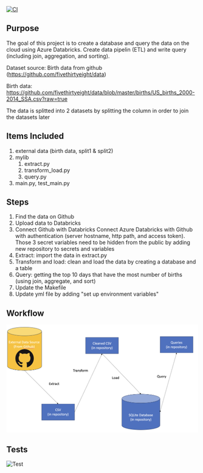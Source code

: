 [![CI](https://github.com/nogibjj/mini_project6_xueqing_wu/actions/workflows/cicd.yml/badge.svg)](https://github.com/nogibjj/mini_project6_xueqing_wu/actions/workflows/cicd.yml)

## Purpose
The goal of this project is to create a database and query the data on the cloud using Azure Databricks. Create data pipelin (ETL) and write query (including join, aggregation, and sorting).

Dataset source: Birth data from github (https://github.com/fivethirtyeight/data)

Birth data: https://github.com/fivethirtyeight/data/blob/master/births/US_births_2000-2014_SSA.csv?raw=true

The data is splitted into 2 datasets by splitting the column in order to join the datasets later

## Items Included
1. external data (birth data, split1 & split2)
1. mylib
    1. extract.py
    1. transform_load.py
    1. query.py
1. main.py, test_main.py

## Steps
1. Find the data on Github
1. Upload data to Databricks
1. Connect Github with Databricks
    Connect Azure Databricks with Github with authentication (server hostname, http path, and access token). Those 3 secret variables need to be hidden from the public by adding new repository to secrets and variables
1. Extract: import the data in extract.py 
1. Transform and load: clean and load the data by creating a database and a table
1. Query: getting the top 10 days that have the most number of births (using join, aggregate, and sort)
1. Update the Makefile 
1. Update yml file by adding "set up environment variables"

## Workflow
![Workflow](Graphs/Workflow.png)

## Tests
<img width="952" alt="Test" src="https://github.com/nogibjj/mini_project6_xueqing_wu/assets/47194238/13d3dfc8-a0ca-4540-afef-cfa7f1207bee">

